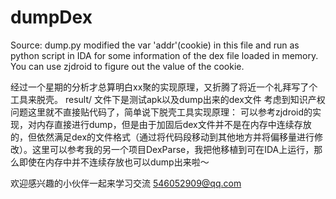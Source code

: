 # dumpDex

Source: dump.py
modified the var 'addr'(cookie) in this file and run as python script in IDA for some information of the dex file loaded in memory.
You can use zjdroid to figure out the value of the cookie.

经过一个星期的分析才总算明白xx聚的实现原理，又折腾了将近一个礼拜写了个工具来脱壳。
result/
  文件下是测试apk以及dump出来的dex文件
考虑到知识产权问题这里就不直接贴代码了，简单说下脱壳工具实现原理：
  可以参考zjdroid的实现，对内存直接进行dump，但是由于加固后dex文件并不是在内存中连续存放的，但依然满足dex的文件格式（通过将代码段移动到其他地方并将偏移量进行修改）。这里可以参考我的另一个项目DexParse，我把他移植到可在IDA上运行，那么即使在内存中并不连续存放也可以dump出来啦～
  
欢迎感兴趣的小伙伴一起来学习交流
546052909@qq.com
